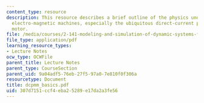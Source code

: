 ```yaml
---
content_type: resource
description: This resource describes a brief outline of the physics underlying simple
  electro-magnetic machines, especially the ubiquitous direct-current permanent-magnet
  motor.
file: /media/courses/2-141-modeling-and-simulation-of-dynamic-systems-fall-2006/307d7151ccf4eba25289e17da2a3fe56_dcpmm_basics.pdf
file_type: application/pdf
learning_resource_types:
- Lecture Notes
ocw_type: OCWFile
parent_title: Lecture Notes
parent_type: CourseSection
parent_uid: 9a04adf5-76eb-27f5-97a0-7e810f0f306a
resourcetype: Document
title: dcpmm_basics.pdf
uid: 307d7151-ccf4-eba2-5289-e17da2a3fe56
---
```

